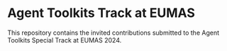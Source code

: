 # Agent Toolkits Track at EUMAS 

This repository contains the invited contributions submitted to the Agent Toolkits Special Track at EUMAS 2024.
